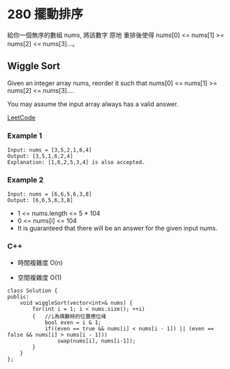# 280 擺動排序

給你一個無序的數組 nums, 將該數字 原地 重排後使得 nums[0] <= nums[1] >= nums[2] <= nums[3]...。

## Wiggle Sort

Given an integer array nums, reorder it such that nums[0] <= nums[1] >= nums[2] <= nums[3]....

You may assume the input array always has a valid answer.

[LeetCode](https://leetcode-cn.com/wiggle-sort/)

### Example 1

```
Input: nums = [3,5,2,1,6,4]
Output: [3,5,1,6,2,4]
Explanation: [1,6,2,5,3,4] is also accepted.
```

### Example 2

```
Input: nums = [6,6,5,6,3,8]
Output: [6,6,5,6,3,8]
```

* 1 <= nums.length <= 5 * 104
* 0 <= nums[i] <= 104
* It is guaranteed that there will be an answer for the given input nums.

### C++ 

* 時間複雜度 O(n)

* 空間複雜度 O(1)

```
class Solution {
public:
    void wiggleSort(vector<int>& nums) {
        for(int i = 1; i < nums.size(); ++i)
        {   //i為偶數時的位置應位峰
            bool even = i & 1;
            if((even == true && nums[i] < nums[i - 1]) || (even == false && nums[i] > nums[i - 1])) 
                swap(nums[i], nums[i-1]);
        }
    }
};
```
